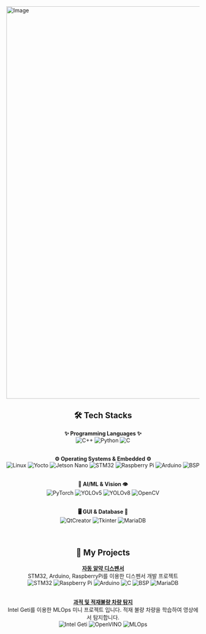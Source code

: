 
<img width="1024" height="1024" alt="Image" src="https://github.com/user-attachments/assets/70105da9-1df4-4adb-9dee-2aea7590bc4b" />


<div align="center">

## 🛠️ Tech Stacks

**✨ Programming Languages ✨**
<br>
![C++](https://img.shields.io/badge/C%2B%2B-00599C?style=for-the-badge&logo=c%2B%2B&logoColor=white)
![Python](https://img.shields.io/badge/Python-3776AB?style=for-the-badge&logo=python&logoColor=white)
![C](https://img.shields.io/badge/C-A8B9CC?style=for-the-badge&logo=c&logoColor=white)
<br><br>

**⚙️ Operating Systems & Embedded ⚙️**
<br>
![Linux](https://img.shields.io/badge/Linux-FCC624?style=for-the-badge&logo=linux&logoColor=black)
![Yocto](https://img.shields.io/badge/Yocto-0077B6?style=for-the-badge&logo=yocto&logoColor=white)
![Jetson Nano](https://img.shields.io/badge/Jetson%20Nano-24A66C?style=for-the-badge&logo=nvidia&logoColor=white)
![STM32](https://img.shields.io/badge/STM32-00366D?style=for-the-badge&logo=stmicroelectronics&logoColor=white)
![Raspberry Pi](https://img.shields.io/badge/Raspberry%20Pi-C51A4A?style=for-the-badge&logo=raspberrypi&logoColor=white)
![Arduino](https://img.shields.io/badge/Arduino-00979D?style=for-the-badge&logo=arduino&logoColor=white)
![BSP](https://img.shields.io/badge/BSP-FF9900?style=for-the-badge&logoColor=white)
<br><br>

**🧠 AI/ML & Vision 👁️**
<br>
![PyTorch](https://img.shields.io/badge/PyTorch-EE4C2C?style=for-the-badge&logo=pytorch&logoColor=white)
![YOLOv5](https://img.shields.io/badge/YOLOv5-000000?style=for-the-badge&logo=ultralytics&logoColor=white)
![YOLOv8](https://img.shields.io/badge/YOLOv8-000000?style=for-the-badge&logo=ultralytics&logoColor=white)
![OpenCV](https://img.shields.io/badge/OpenCV-5C3EE8?style=for-the-badge&logo=opencv&logoColor=white)
<br><br>

**🖥️ GUI & Database 💾**
<br>
![QtCreator](https://img.shields.io/badge/QtCreator-41CD52?style=for-the-badge&logo=qt&logoColor=white)
![Tkinter](https://img.shields.io/badge/Tkinter-2D6284?style=for-the-badge&logo=python&logoColor=white)
![MariaDB](https://img.shields.io/badge/MariaDB-003545?style=for-the-badge&logo=mariadb&logoColor=white)
<br><br><br>

## 🚀 My Projects

<div align="center">

**[자동 알약 디스펜서](https://github.com/bbangx2/intel_mini_project_1.git)**
<br>
STM32, Arduino, RaspberryPi를 이용한 디스펜서 개발 프로젝트
<br>
![STM32](https://img.shields.io/badge/STM32-00366D?style=for-the-badge&logo=stmicroelectronics&logoColor=white)
![Raspberry Pi](https://img.shields.io/badge/Raspberry%20Pi-C51A4A?style=for-the-badge&logo=raspberrypi&logoColor=white)
![Arduino](https://img.shields.io/badge/Arduino-00979D?style=for-the-badge&logo=arduino&logoColor=white)
![C](https://img.shields.io/badge/C-A8B9CC?style=for-the-badge&logo=c&logoColor=white)
![BSP](https://img.shields.io/badge/BSP-FF9900?style=for-the-badge&logoColor=white)
![MariaDB](https://img.shields.io/badge/MariaDB-003545?style=for-the-badge&logo=mariadb&logoColor=white)
<br><br>

**[과적 및 적재불량 차량 탐지](https://github.com/bbangx2/MLOps_mini_project.git)**
<br>
Intel Geti를 이용한 MLOps 미니 프로젝트 입니다. 적재 불량 차량을 학습하여 영상에서 탐지합니다. 
<br>
![Intel Geti](https://img.shields.io/badge/Intel%20Geti-0071C5?style=for-the-badge&logoColor=white)
![OpenVINO](https://img.shields.io/badge/OpenVINO-660099?style=for-the-badge&logo=intel&logoColor=white)
![MLOps](https://img.shields.io/badge/MLOps-FF6F00?style=for-the-badge&logo=amazonaws&logoColor=white)
<br><br>

</div>

</div>
